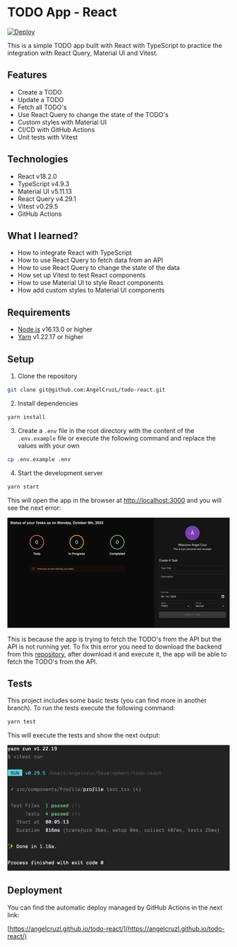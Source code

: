# TODO App - React

[![Deploy](https://github.com/AngelCruzL/todo-react/actions/workflows/deploy.yml/badge.svg)](https://github.com/AngelCruzL/todo-react/actions/workflows/deploy.yml)

This is a simple TODO app built with React with TypeScript to practice the integration with React Query, Material UI and
Vitest.

## Features

- Create a TODO
- Update a TODO
- Fetch all TODO's
- Use React Query to change the state of the TODO's
- Custom styles with Material UI
- CI/CD with GitHub Actions
- Unit tests with Vitest

## Technologies

- React v18.2.0
- TypeScript v4.9.3
- Material UI v5.11.13
- React Query v4.29.1
- Vitest v0.29.5
- GitHub Actions

## What I learned?

- How to integrate React with TypeScript
- How to use React Query to fetch data from an API
- How to use React Query to change the state of the data
- How set up Vitest to test React components
- How to use Material UI to style React components
- How add custom styles to Material UI components

## Requirements

- [Node.js](https://nodejs.org/en/) v16.13.0 or higher
- [Yarn](https://yarnpkg.com/) v1.22.17 or higher

## Setup

1. Clone the repository

```bash
git clone git@github.com:AngelCruzL/todo-react.git
```

2. Install dependencies

```bash
yarn install
```

3. Create a `.env` file in the root directory with the content of the `.env.example` file or execute the following
   command and replace the values with your own

```bash
cp .env.example .env
```

4. Start the development server

```bash
yarn start
```

This will open the app in the browser at [http://localhost:3000](http://localhost:3000) and you will see the next error:

![demo-error-fetch.png](img/demo-error-fetch.png)

This is because the app is trying to fetch the TODO's from the API but the API is not running yet. To fix this error you
need to download the backend from this [repository](https://github.com/AngelCruzL/todo-nodeTs), after download it and
execute it, the app will be able to fetch the TODO's from the API.

## Tests

This project includes some basic tests (you can find more in another branch). To run the tests execute the following
command:

```bash
yarn test
```

This will execute the tests and show the next output:

![tests.png](img/tests.png)

## Deployment

You can find the automatic deploy managed by GitHub Actions in the next link:

[https://angelcruzl.github.io/todo-react/](https://angelcruzl.github.io/todo-react/)
